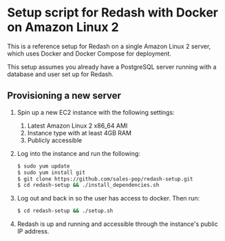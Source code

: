 # Setup script for Redash with Docker on Amazon Linux 2

This is a reference setup for Redash on a single Amazon Linux 2 server, which uses Docker and Docker Compose for deployment.

This setup assumes you already have a PostgreSQL server running with a database and user set up for Redash.

## Provisioning a new server

1. Spin up a new EC2 instance with the following settings:
    1. Latest Amazon Linux 2 x86_64 AMI
    2. Instance type with at least 4GB RAM
    3. Publicly accessible

2. Log into the instance and run the following:

    ```sh
    $ sudo yum update
    $ sudo yum install git
    $ git clone https://github.com/sales-pop/redash-setup.git
    $ cd redash-setup && ./install_dependencies.sh
    ```

3. Log out and back in so the user has access to docker. Then run:

    ```sh
    $ cd redash-setup && ./setup.sh
    ```

4. Redash is up and running and accessible through the instance's public IP address.
